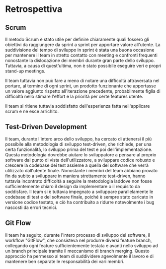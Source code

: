 # Retrospettiva

## Scrum
Il metodo Scrum è stato utile per definire chiaramente quali fossero gli obiettivi da raggiungere da sprint a sprint per apportare valore all'utente. 
La suddivisione del tempo di sviluppo in sprint è stata una buona occasione per mantenere il team in stretto contatto con meeting e confronti frequenti nonostante la dislocazione dei membri durante gran parte dello sviluppo. Tuttavia, a causa di quest'ultima, non è stato possibile eseguire veri e propri stand-up meetings.

Il team tuttavia non può fare a meno di notare una difficoltà attraversata nel portare, al termine di ogni sprint, un prodotto funzionante che apportasse un valore aggiunto rispetto all'iterazione precedente, probabilmente figlia di difficoltà nello stimare l'effort e la priorità per certe features utente.

Il team si ritiene tuttavia soddisfatto dell'esperienza fatta nell'applicare scrum e ne esce arrichito.

## Test-Driven Development
Il team, durante l'intero arco dello sviluppo, ha cercato di attenersi il più possibile alla metodologia di sviluppo test-driven, che richiede, per una certa funzionalità, lo sviluppo prima del test e poi dell'implementazione. Questa metodologia dovrebbe aiutare lo sviluppatore a pensare al proprio software dal punto di vista dell'utilizzatore, a sviluppare codice robusto e crescere la codebase dei test assieme a quella del software che verrà utilizzato dall'utente finale. Nonostante i membri del team abbiano provato fin da subito a sviluppare in maniera strettamente test-driven, hanno tuttavia incontrato difficoltà a seguire la metodologia laddove non fosse sufficientemente chiaro il design da implementare o il requisito da soddisfare. 
Il team si è tuttavia impegnato a sviluppare parallelamente le codebase di test e del software finale, poiché è sempre stato caricato in versione codice testato, e ciò ha contribuito a ridurre notevolmente i bug nascosti da errori tecnici.

## Git Flow
Il team ha seguito, durante l'intero processo di sviluppo del software, il workflow "GitFlow", che consisteva nel produrre diversi feature branch, collegando ogni feature sufficientemente testata e avanti nello sviluppo ad un branch principale tramite il meccanismo di branch merging. Questo approccio ha permesso al team di suddividere agevolmente il lavoro e di mantenere ben separate le responsabilità dei vari membri.